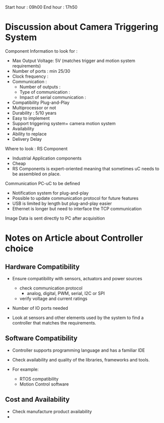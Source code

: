 Start hour : 09h00
End hour :   17h50
# Discussion about Camera Triggering System

Component Information to look for :  

- Max Output Voltage: 5V (matches trigger and motion system requirements)
- Number of ports : min 25/30
- Clock frequency :
- Communication :
	- Number of outputs :
	- Type of communication :
	- Impact of serial communication :
- Compatibility Plug-and-Play
- Multiprocessor or not
- Durability : 5/10 years
- Easy to implement
- Support triggering system+ camera motion system
- Availability
- Ability to replace
- Delivery Delay

Where to look : RS Component
- Industrial Application components
- Cheap
- RS Components is expert-oriented meaning that sometimes uC needs to be assembled on place.

Communication PC-uC to be defined
- Notification system for plug-and-play
- Possible to update communication protocol for future features
- USB is limited by length but plug-and-play easier
- Ethernet is longer but need to interface the TCP communication

Image Data is sent directly to PC after acquisition


# Notes on Article about Controller choice

## Hardware Compatibility

- Ensure compatibility with sensors, actuators and power sources
	- check communication protocol
		- analog, digital, PWM, serial, I2C or SPI
	- verify voltage and current ratings
- Number of IO ports needed

- Look at sensors and other elements used by the system to find a controller that matches the requirements.

## Software Compatibility

- Controller supports programming language and has a familiar IDE
- Check availability and quality of the libraries, frameworks and tools.

- For example:
	- RTOS compatibility
	- Motion Control software

## Cost and Availability

- Check manufacture product availability
- 